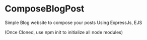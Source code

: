 # ComposeBlogPost
Simple Blog website to compose your posts Using ExpressJs, EJS

(Once Cloned, use npm init to initialize all node modules)
